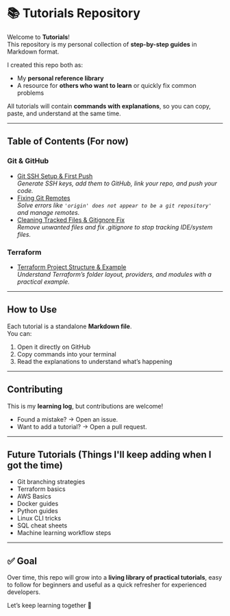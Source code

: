 # 📚 Tutorials Repository

Welcome to **Tutorials**!  
This repository is my personal collection of **step-by-step guides** in Markdown format.  

I created this repo both as:
-  My **personal reference library** 
-  A resource for **others who want to learn** or quickly fix common problems

All tutorials will contain **commands with explanations**, so you can copy, paste, and understand at the same time.

---

## Table of Contents (For now)

### Git & GitHub
- [Git SSH Setup & First Push](git/git_github_ssh_and_push_guide.md)  
  *Generate SSH keys, add them to GitHub, link your repo, and push your code.*
- [Fixing Git Remotes](git/git_fixing_remotes.md)  
  *Solve errors like `'origin' does not appear to be a git repository'` and manage remotes.*
- [Cleaning Tracked Files & Gitignore Fix](git/git_cleaning_ignored_files.md)  
  *Remove unwanted files and fix .gitignore to stop tracking IDE/system files.*

### Terraform
- [Terraform Project Structure & Example](terraform/terraform_project_structure_and_example.md)  
  *Understand Terraform’s folder layout, providers, and modules with a practical example.*

---

## How to Use
Each tutorial is a standalone **Markdown file**.  
You can:
1. Open it directly on GitHub
2. Copy commands into your terminal
3. Read the explanations to understand what’s happening

---

## Contributing
This is my **learning log**, but contributions are welcome!  
- Found a mistake? → Open an issue.  
- Want to add a tutorial? → Open a pull request.

---

## Future Tutorials (Things I'll keep adding when I got the time)
- Git branching strategies
- Terraform basics
- AWS Basics
- Docker guides
- Python guides
- Linux CLI tricks
- SQL cheat sheets
- Machine learning workflow steps

---

## ✅ Goal
Over time, this repo will grow into a **living library of practical tutorials**, easy to follow for beginners and useful as a quick refresher for experienced developers.  

Let’s keep learning together 🚀
